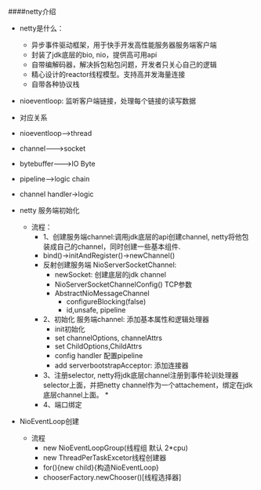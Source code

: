 ####netty介绍
* netty是什么：
	* 异步事件驱动框架，用于快手开发高性能服务器服务端客户端
	* 封装了jdk底层的bio, nio，提供高可用api 
	* 自带编解码器，解决拆包粘包问题，开发者只关心自己的逻辑
	* 精心设计的reactor线程模型。支持高并发海量连接
	* 自带各种协议栈	

	
* nioeventloop: 监听客户端链接，处理每个链接的读写数据


* 对应关系
* nioeventloop-->thread
* channel--->socket
* bytebuffer--->IO Byte
* pipeline-->logic chain
* channel handler->logic



* netty 服务端初始化
	* 流程：
		* 1、创建服务端channel:调用jdk底层的api创建channel, netty将他包装成自己的channel，同时创建一些基本组件.
		* bind()->initAndRegister()->newChannel()
		* 反射创建服务端 NioServerSocketChannel: 
			*  newSocket: 创建底层的jdk channel
			*  NioServerSocketChannelConfig() TCP参数
			*  AbstractNioMessageChannel
				* configureBlocking(false)
				* id,unsafe, pipeline
		* 2、初始化 服务端channel: 添加基本属性和逻辑处理器
			* init初始化
			* set channelOptions, channelAttrs
			* set ChildOptions,ChildAttrs
			* config handler 配置pipeline
			* add serverbootstrapAcceptor: 添加连接器 
		* 3、注册selector, netty将jdk底层channel注册到事件轮训处理器selector上面，并把netty channel作为一个attachement，绑定在jdk底层channel上面。
			*  
		* 4、端口绑定
* NioEventLoop创建
	* 流程
		*  new NioEventLoopGroup(线程组 默认 2*cpu)
		 * new ThreadPerTaskExcetor线程创建器
		 * for(){new child}{构造NioEventLoop}
		 * chooserFactory.newChooser()[线程选择器]

		 
		 
		 
		 
		 
		 
		 
		 
		 
		 
		 
		 
		 
		   


